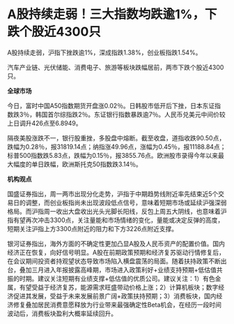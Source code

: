 # A股持续走弱！三大指数均跌逾1%，下跌个股近4300只

A股持续走弱，沪指下挫跌逾1%，深成指跌1.38%，创业板指跌1.54%。

汽车产业链、光伏储能、消费电子、旅游等板块跌幅居前，两市下跌个股近4300只。

**全球市场**

今日，富时中国A50指数期货开盘涨0.02％。日韩股市低开后下挫，日本东证指数跌3％，韩国首尔综指跌2％。东证银行指数暴跌逾7％。人民币兑美元中间价较上日调升426点至6.8949。

隔夜美股涨跌不一，银行股重挫，多股盘中熔断。截至收盘，道指收跌90.50点，跌幅为0.28％，报31819.14点；纳指涨49.96点，涨幅为0.45％，报11188.84点；标普500指数跌5.83点，跌幅为0.15％，报3855.76点。欧洲股市录得今年以来最大幅度的单日跌幅，欧洲斯托克50指数跌3.14％。

**机构观点**

国盛证券指出，周一两市出现分化走势，沪指于中期趋势线附近率先结束近5个交易日的调整，而创业板指尚未出现波段低点信号，意味着短期市场或延续沪强深弱格局。而沪指周一收出大盘收出光头光脚长阳线，反包上周五大阴线，也意味着沪指有望再次冲击3300点，关注量能和市场情绪的变化，量能或决定反弹的高度，短期关注沪指上方3300点附近的阻力和下方3226点附近支撑。

银河证券指出，海外方面的不确定性更加凸显A股及人民币资产的配置价值。国内经济正在恢复，向好信号明显。A股在前期政策预期和经济复苏驱动行情修复后，在会议期间投资者持观望状态导致市场陷入横盘震荡的局面。随着扶持政策不断出台，叠加三月进入年报披露高峰期，市场进入政策利好+业绩支持预期+低估值共振的时期。建议关注短期有业绩支撑+低估值的优质公司。建议关注：1）有色金属，有望受益于经济复苏，能源需求旺盛带动价格上涨；2）计算机板块；数字经济促进其发展，受益于未来发展前景广阔+政策扶持预期；3）消费板块，国内经济修复叠加居民消费意愿释放为行业带来最强确定性Beta机会，在经历一段时间波动后，消费板块盈利大概率延续回升。

